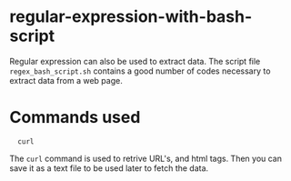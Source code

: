 # regular-expression-with-bash-script

Regular expression can also be used to extract data. The script file `regex_bash_script.sh` contains a good number of codes necessary to extract data from a web page. 

# Commands used

      curl 
 
 The `curl` command is used to retrive URL's, and html tags. Then you can save it as a text file to be used later to fetch the data.
